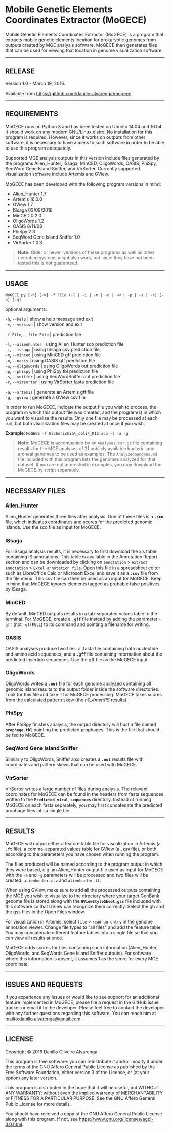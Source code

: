 # **Mobile Genetic Elements Coordinates Extractor (MoGECE)**

Mobile Genetic Elements Coordinates Extractor (MoGECE) is a program that extracts mobile genetic elements location for prokaryotic genomes from outputs created by MGE analysis software. MoGECE then generates files that can be used for viewing that location in genome visualization software.

---

## RELEASE

Version 1.0 - March 19, 2016.

Available from <https://github.com/danillo-alvarenga/mogece>.

---

## REQUIREMENTS

MoGECE runs on Python 3 and has been tested on Ubuntu 14.04 and 16.04. It should work on any modern GNU/Linux distro. No installation for this program is required. However, since it works on outputs from other software, it is necessary to have access to such software in order to be able to use this program adequately.

Supported MGE analysis outputs in this version include files generated by the programs Alien_Hunter, ISsaga, MinCED, OligoWords, OASIS, PhiSpy, SeqWord Gene Island Sniffer, and VirSorter. Currently supported visualization software include Artemis and GView.

MoGECE has been developed with the following program versions in mind:
- Alien_Hunter 1.7
- Artemis 16.0.0
- GView 1.7
- ISsaga 03/09/2016
- MinCED 0.2.0
- OligoWords 1.2
- OASIS 8/11/08
- PhiSpy 2.3
- SeqWord Gene Island Sniffer 1.0
- VirSorter 1.0.3

>**Note:** Older or newer versions of these programs as well as other operating systems might also work, but since they have not been tested this is not guaranteed.

---

## USAGE

`MoGECE.py [-h] [-v] -f File (-l | -i | -m | -o | -w | -p | -s | -r) [-a] [-g]`  

optional arguments:

`-h`, `--help` | show a help message and exit  
`-v`, `--version` | show version and exit  

`-f File`, `--file File` | prediction file  

`-l`, `--alienhunter` | using Alien_Hunter sco prediction file  
`-i`, `--issaga` | using ISsaga csv prediction file  
`-m`, `--minced` | using MinCED gff prediction file  
`-o`, `--oasis` | using OASIS gff prediction file  
`-w`, `--oligowords` | using OligoWords out prediction file  
`-p`, `--phispy` | using PhiSpy tbl prediction file  
`-s`, `--sniffer` | using SeqWordSniffer out prediction file  
`-r`, `--virsorter` | using VirSorter fasta prediction file  

`-a`, `--artemis` | generate an Artemis gff file  
`-g`, `--gview` | generate a GView csv file  

In order to run MoGECE, indicate the output file you wish to process, the program in which this output file was created, and the program(s) in which you want to visualize the results. Only one file may be processed at each run, but both visualization files may be created at once if you wish.

**Example**: `MoGECE -f Escherichia\_coli\_K12.sco -l -a -g`

>**Note:** MoGECE is accompanied by an `Analyses.tar.gz` file containing results for the MGE analyses of 21 publicly available bacterial and archeal genomes to be used as examples. The `AnalyzedGenomes.md` file included with this program lists the genomes analyzed for that dataset. If you are not interested in examples, you may download the MoGECE.py script separately.

---

## NECESSARY FILES

### Alien_Hunter
Alien_Hunter generates three files after analysis. One of these files is a **`.sco`** file, which indicates coordinates and scores for the predicted genomic islands. Use the sco file as input for MoGECE.

### ISsaga
For ISsaga analysis results, it is necessary to first download the xls table containing IS annotations. This table is available in the Annotation Report section and can be downloaded by clicking on `annotation` > `extract annotation` > `Excel annotation file`. Open this file in a spreadsheet editor such as LibreOffice Calc or Microsoft Excel and save it as a **`.csv`** file from the file menu. This csv file can then be used as an input for MoGECE. Keep in mind that MoGECE ignores elements tagged as probable false positives by ISsaga.

### MinCED
By default, MinCED outputs results in a tab-separated values table to the terminal. For MoGECE, create a **`.gff`** file instead by adding the parameter `-gff` (not `-gffFULL`) to its command and pointing a filename for writing.

### OASIS
OASIS analyses produce two files: a .fasta file containing both nucleotide and amino acid sequences, and a **`.gff`** file containing information about the predicted insertion sequences. Use the gff file as the MoGECE input.

### OligoWords
OligoWords writes a **`.out`** file for each genome analyzed containing all genomic island results to the output folder inside the software directories. Look for this file and take it for MoGECE processing. MoGECE takes scores from the calculated pattern skew (the *n0_4mer:PS* results).

### PhiSpy
After PhiSpy finishes analysis, the output directory will host a file named **`prophage.tbl`** pointing the predicted prophages. This is the file that should be fed to MoGECE.

### SeqWord Gene Island Sniffer
Similarly to OligoWords, Sniffer also creates a **`.out`** results file with coordinates and pattern skews that can be used with MoGECE.

### VirSorter
VirSorter writes a large number of files during analysis. The relevant coordinates for MoGECE can be found in the headers from fasta sequences written to the **`Predicted_viral_sequences`** directory. Instead of running MoGECE on each fasta separately, you may first concatenate the predicted prophage files into a single file.

---

## RESULTS

MoGECE will output either a feature table file for visualization in Artemis (a **`.ft`** file), a comma-separated values table for GView (a **`.csv`** file), or both according to the parameters you have chosen when running the program.

The files produced will be named according to the program output in which they were based, e.g. an Alien_Hunter output file used as input for MoGECE with the `-a` and `-g` parameters will be processed and two files will be created: `alienhunter.csv` and `alienhunter.ft`.

When using GView, make sure to add all the processed outputs containing the MGE you wish to visualize to the directory where your target GenBank genome file is stored along with the **`GViewStyleSheet.gss`** file included with this software so that GView can recognize them correctly. Select the gb and the gss files in the Open Files window.

For visualization in Artemis, select `file` > `read an entry` in the genome annotation viewer. Change file types to "all files" and add the feature table. You may concatenate different feature tables into a single file so that you can view all results at once.

MoGECE adds scores for files containing such information (Alien_Hunter, OligoWords, and SeqWords Gene Island Sniffer outputs). For software where this information is absent, it assumes 1 as the score for every MGE coordinate.

---

## ISSUES AND REQUESTS

If you experience any issues or would like to see support for an additional feature implemented in MoGECE, please file a  request in the GitHub issue tracker or email it to the developer. Please feel free to contact the developer with any further questions regarding this software. You can reach him at <mailto:danillo.alvarenga@gmail.com>.

---

## LICENSE

Copyright © 2016 Danillo Oliveira Alvarenga

This program is free software: you can redistribute it and/or modify it under the terms of the GNU Affero General Public License as published by the Free Software Foundation, either version 3 of the License, or (at your option) any later version.

This program is distributed in the hope that it will be useful, but WITHOUT ANY WARRANTY; without even the implied warranty of MERCHANTABILITY or FITNESS FOR A PARTICULAR PURPOSE. See the GNU Affero General Public License for more  details.

You should have received a copy of the GNU Affero General Public License along with this program. If not, see <https://www.gnu.org/licenses/agpl-3.0.html>.
